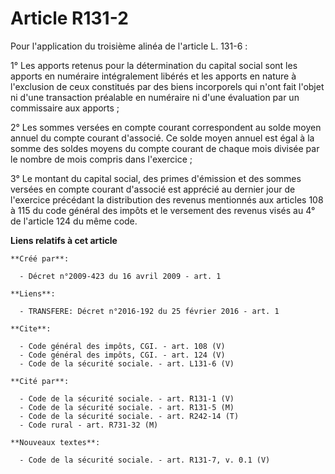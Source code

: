 # Article R131-2

Pour l'application du troisième alinéa de l'article L. 131-6 : 

1° Les apports retenus pour la détermination du capital social sont les apports en numéraire intégralement libérés et les
apports en nature à l'exclusion de ceux constitués par des biens incorporels qui n'ont fait l'objet ni d'une transaction
préalable en numéraire ni d'une évaluation par un commissaire aux apports ; 

2° Les sommes versées en compte courant correspondent au solde moyen annuel du compte courant d'associé. Ce solde moyen
annuel est égal à la somme des soldes moyens du compte courant de chaque mois divisée par le nombre de mois compris dans
l'exercice ; 

3° Le montant du capital social, des primes d'émission et des sommes versées en compte courant d'associé est apprécié au
dernier jour de l'exercice précédant la distribution des revenus mentionnés aux articles 108 à 115 du code général des impôts
et le versement des revenus visés au 4° de l'article 124 du même code.

**Liens relatifs à cet article**

	**Créé par**:

	  - Décret n°2009-423 du 16 avril 2009 - art. 1

	**Liens**:

	  - TRANSFERE: Décret n°2016-192 du 25 février 2016 - art. 1

	**Cite**:

	  - Code général des impôts, CGI. - art. 108 (V)
	  - Code général des impôts, CGI. - art. 124 (V)
	  - Code de la sécurité sociale. - art. L131-6 (V)

	**Cité par**:

	  - Code de la sécurité sociale. - art. R131-1 (V)
	  - Code de la sécurité sociale. - art. R131-5 (M)
	  - Code de la sécurité sociale. - art. R242-14 (T)
	  - Code rural - art. R731-32 (M)

	**Nouveaux textes**:

	  - Code de la sécurité sociale. - art. R131-7, v. 0.1 (V)

